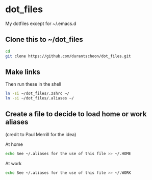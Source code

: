 # dot_files
My dotfiles except for ~/.emacs.d

## Clone this to ~/dot_files

```sh
cd
git clone https://github.com/durantschoon/dot_files.git
```

## Make links

Then run these in the shell

```sh
ln -si ~/dot_files/.zshrc ~/
ln -si ~/dot_files/.aliases ~/
```

## Create a file to decide to load home or work aliases

(credit to Paul Merrill for the idea)

At home
```sh
echo See ~/.aliases for the use of this file >> ~/.HOME
```

At work
```sh
echo See ~/.aliases for the use of this file >> ~/.WORK
```
